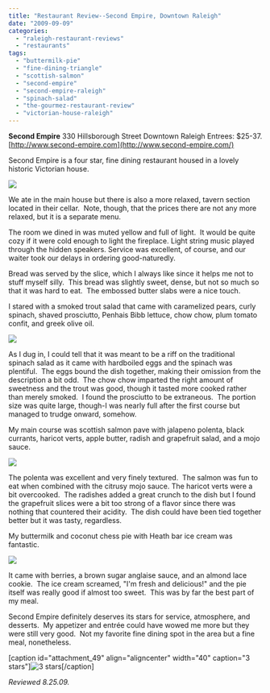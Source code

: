 ```yaml
---
title: "Restaurant Review--Second Empire, Downtown Raleigh"
date: "2009-09-09"
categories: 
  - "raleigh-restaurant-reviews"
  - "restaurants"
tags: 
  - "buttermilk-pie"
  - "fine-dining-triangle"
  - "scottish-salmon"
  - "second-empire"
  - "second-empire-raleigh"
  - "spinach-salad"
  - "the-gourmez-restaurant-review"
  - "victorian-house-raleigh"
---
```


**Second Empire** 330 Hillsborough Street Downtown Raleigh Entrees: $25-37. [http://www.second-empire.com](http://www.second-empire.com/)

Second Empire is a four star, fine dining restaurant housed in a lovely historic Victorian house.

![](http://www.thegourmez.com/gourmez/photos/secondempire.jpg)

We ate in the main house but there is also a more relaxed, tavern section located in their cellar.  Note, though, that the prices there are not any more relaxed, but it is a separate menu.

The room we dined in was muted yellow and full of light.  It would be quite cozy if it were cold enough to light the fireplace. Light string music played through the hidden speakers. Service was excellent, of course, and our waiter took our delays in ordering good-naturedly.

Bread was served by the slice, which I always like since it helps me not to stuff myself silly.  This bread was slightly sweet, dense, but not so much so that it was hard to eat.  The embossed butter slabs were a nice touch.

I stared with a smoked trout salad that came with caramelized pears, curly spinach, shaved prosciutto, Penhais Bibb lettuce, chow chow, plum tomato confit, and greek olive oil.

![](http://www.thegourmez.com/gourmez/photos/troutsalad.jpg)

As I dug in, I could tell that it was meant to be a riff on the traditional spinach salad as it came with hardboiled eggs and the spinach was plentiful.  The eggs bound the dish together, making their omission from the description a bit odd.  The chow chow imparted the right amount of sweetness and the trout was good, though it tasted more cooked rather than merely smoked.  I found the prosciutto to be extraneous.  The portion size was quite large, though-I was nearly full after the first course but managed to trudge onward, somehow.

My main course was scottish salmon pave with jalapeno polenta, black currants, haricot verts, apple butter, radish and grapefruit salad, and a mojo sauce.

![](http://www.thegourmez.com/gourmez/photos/scottishsalmon.jpg)

The polenta was excellent and very finely textured.  The salmon was fun to eat when combined with the citrusy mojo sauce. The haricot verts were a bit overcooked.  The radishes added a great crunch to the dish but I found the grapefruit slices were a bit too strong of a flavor since there was nothing that countered their acidity.  The dish could have been tied together better but it was tasty, regardless.

My buttermilk and coconut chess pie with Heath bar ice cream was fantastic.

![](http://www.thegourmez.com/gourmez/photos/buttermilkpie.jpg)

It came with berries, a brown sugar anglaise sauce, and an almond lace cookie.  The ice cream screamed, "I'm fresh and delicious!" and the pie itself was really good if almost too sweet.  This was by far the best part of my meal.

Second Empire definitely deserves its stars for service, atmosphere, and desserts.  My appetizer and entrée could have wowed me more but they were still very good.  Not my favorite fine dining spot in the area but a fine meal, nonetheless.

\[caption id="attachment\_49" align="aligncenter" width="40" caption="3 stars"\]![3 stars](http://s3.amazonaws.com/thegourmez-wpmedia/2009/02/rating_avocado1.gif "rating_avocado1")\[/caption\]

_Reviewed 8.25.09._
